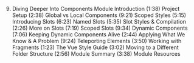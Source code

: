 9. Diving Deeper Into Components
   Module Introduction (1:38)
   Project Setup (2:38)
   Global vs Local Components (9:21)
   Scoped Styles (5:15)
   Introducing Slots (6:23)
   Named Slots (5:35)
   Slot Styles & Compilation (2:26)
   More on Slots (7:19)
   Scoped Slots (9:34)
   Dynamic Components (7:06)
   Keeping Dynamic Components Alive (2:44)
   Applying What We Know & A Problem (9:24)
   Teleporting Elements (3:50)
   Working with Fragments (1:23)
   The Vue Style Guide (3:02)
   Moving to a Different Folder Structure (2:56)
   Module Summary (3:38)
   Module Resources
